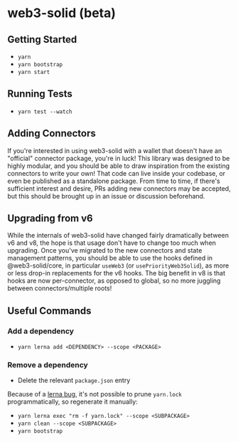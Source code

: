 # web3-solid (beta)

## Getting Started

- `yarn`
- `yarn bootstrap`
- `yarn start`

## Running Tests

- `yarn test --watch`

## Adding Connectors

If you're interested in using web3-solid with a wallet that doesn't have an "official" connector package, you're in luck! This library was designed to be highly modular, and you should be able to draw inspiration from the existing connectors to write your own! That code can live inside your codebase, or even be published as a standalone package. From time to time, if there's sufficient interest and desire, PRs adding new connectors may be accepted, but this should be brought up in an issue or discussion beforehand.

## Upgrading from v6

While the internals of web3-solid have changed fairly dramatically between v6 and v8, the hope is that usage don't have to change too much when upgrading. Once you've migrated to the new connectors and state management patterns, you should be able to use the hooks defined in @web3-solid/core, in particular `useWeb3` (or `usePriorityWeb3Solid`), as more or less drop-in replacements for the v6 hooks. The big benefit in v8 is that hooks are now per-connector, as opposed to global, so no more juggling between connectors/multiple roots!

## Useful Commands

### Add a dependency

- `yarn lerna add <DEPENDENCY> --scope <PACKAGE>`

### Remove a dependency

- Delete the relevant `package.json` entry

Because of a [lerna bug](https://github.com/lerna/lerna/issues/1883), it's not possible to prune `yarn.lock` programmatically, so regenerate it manually:

- `yarn lerna exec "rm -f yarn.lock" --scope <SUBPACKAGE>`
- `yarn clean --scope <SUBPACKAGE>`
- `yarn bootstrap`
